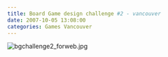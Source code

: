 ```yaml
---
title: Board Game design challenge #2 - vancouver
date: 2007-10-05 13:08:00
categories: Games Vancouver
---
```

<img src="/public/uploads/2007/10/bgchallenge2_forweb.jpg" alt="bgchallenge2_forweb.jpg" />
